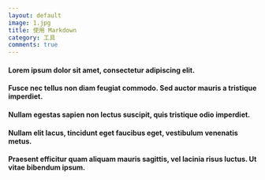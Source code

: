 ```yaml
---
layout: default
image: 1.jpg
title: 使用 Markdown
category: 工具
comments: true
---
```


####        Lorem ipsum dolor sit amet, consectetur adipiscing elit. 
####        Fusce nec tellus non diam feugiat commodo. Sed auctor mauris a tristique imperdiet. 
####        Nullam egestas sapien non lectus suscipit, quis tristique odio imperdiet.
####        Nullam elit lacus, tincidunt eget faucibus eget, vestibulum venenatis metus.
####        Praesent efficitur quam aliquam mauris sagittis, vel lacinia risus luctus. Ut vitae bibendum ipsum.

